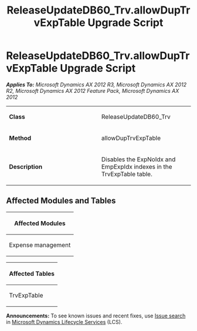 ﻿---
title: ReleaseUpdateDB60_Trv.allowDupTrvExpTable Upgrade Script
TOCTitle: ReleaseUpdateDB60_Trv.allowDupTrvExpTable Upgrade Script
ms:assetid: db108cea-1b52-c8ed-4e5f-58a8b721f0ab
ms:mtpsurl: https://msdn.microsoft.com/en-us/library/JJ737181(v=AX.60)
ms:contentKeyID: 49711624
ms.date: 05/18/2015
mtps_version: v=AX.60
---

# ReleaseUpdateDB60\_Trv.allowDupTrvExpTable Upgrade Script 


_**Applies To:** Microsoft Dynamics AX 2012 R3, Microsoft Dynamics AX 2012 R2, Microsoft Dynamics AX 2012 Feature Pack, Microsoft Dynamics AX 2012_

<table>
<colgroup>
<col style="width: 50%" />
<col style="width: 50%" />
</colgroup>
<tbody>
<tr class="odd">
<td><p><strong>Class</strong></p></td>
<td><p>ReleaseUpdateDB60_Trv</p></td>
</tr>
<tr class="even">
<td><p><strong>Method</strong></p></td>
<td><p>allowDupTrvExpTable</p></td>
</tr>
<tr class="odd">
<td><p><strong>Description</strong></p></td>
<td><p>Disables the ExpNoIdx and EmpExpIdx indexes in the TrvExpTable table.</p></td>
</tr>
</tbody>
</table>


## Affected Modules and Tables

<table>
<colgroup>
<col style="width: 100%" />
</colgroup>
<thead>
<tr class="header">
<th><p>Affected Modules</p></th>
</tr>
</thead>
<tbody>
<tr class="odd">
<td><p>Expense management</p></td>
</tr>
</tbody>
</table>


<table>
<colgroup>
<col style="width: 100%" />
</colgroup>
<thead>
<tr class="header">
<th><p>Affected Tables</p></th>
</tr>
</thead>
<tbody>
<tr class="odd">
<td><p>TrvExpTable</p></td>
</tr>
</tbody>
</table>

  
**Announcements:** To see known issues and recent fixes, use [Issue search](http://go.microsoft.com/fwlink/?linkid=389258) in [Microsoft Dynamics Lifecycle Services](http://go.microsoft.com/fwlink/?linkid=306505) (LCS).

